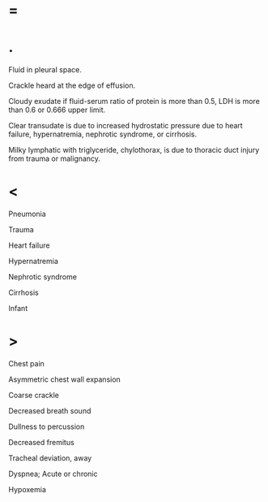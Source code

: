 # =

# .

Fluid in pleural space.

Crackle heard at the edge of effusion.

Cloudy exudate if fluid-serum ratio of protein is more than 0.5, LDH is more than 0.6 or 0.666 upper limit.

Clear transudate is due to increased hydrostatic pressure due to heart failure, hypernatremia, nephrotic syndrome, or cirrhosis.

Milky lymphatic with triglyceride, chylothorax, is due to thoracic duct injury from trauma or malignancy.

# <

Pneumonia

Trauma

Heart failure

Hypernatremia

Nephrotic syndrome

Cirrhosis

Infant

# >

Chest pain

Asymmetric chest wall expansion

Coarse crackle

Decreased breath sound

Dullness to percussion

Decreased fremitus

Tracheal deviation, away

Dyspnea; Acute or chronic

Hypoxemia
